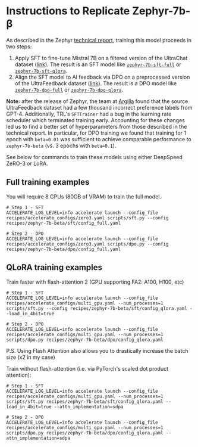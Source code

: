 
# Instructions to Replicate Zephyr-7b-β

As described in the Zephyr [technical report](https://huggingface.co/papers/2310.16944), training this model proceeds in two steps:

1. Apply SFT to fine-tune Mistral 7B on a filtered version of the UltraChat dataset ([link](https://huggingface.co/datasets/HuggingFaceH4/ultrachat_200k)). The result is an SFT model like [`zephyr-7b-sft-full`](https://huggingface.co/alignment-handbook/zephyr-7b-sft-full) or [`zephyr-7b-sft-qlora`](https://huggingface.co/alignment-handbook/zephyr-7b-sft-qlora).
2. Align the SFT model to AI feedback via DPO on a preprocessed version of the UltraFeedback dataset ([link](https://huggingface.co/datasets/HuggingFaceH4/ultrafeedback_binarized)). The result is a DPO model like [`zephyr-7b-dpo-full`](https://huggingface.co/alignment-handbook/zephyr-7b-dpo-full) or [`zephyr-7b-dpo-qlora`](https://huggingface.co/alignment-handbook/zephyr-7b-dpo-qlora).

**Note:** after the release of Zephyr, the team at [Argilla](https://argilla.io) found that the source UltraFeedback dataset had a few thousand incorrect preference labels from GPT-4. Additionally, TRL's `SFTTrainer` had a bug in the learning rate scheduler which terminated training early. Accounting for these changes led us to find a better set of hyperparameters from those described in the technical report. In particular, for DPO training we found that training for 1 epoch with `beta=0.01` was sufficient to achieve comparable performance to `zephyr-7b-beta` (vs. 3 epochs with `beta=0.1`).

See below for commands to train these models using either DeepSpeed ZeRO-3 or LoRA.

## Full training examples

You will require 8 GPUs (80GB of VRAM) to train the full model.
```shell
# Step 1 - SFT
ACCELERATE_LOG_LEVEL=info accelerate launch --config_file recipes/accelerate_configs/zero3.yaml scripts/sft.py --config recipes/zephyr-7b-beta/sft/config_full.yaml

# Step 2 - DPO
ACCELERATE_LOG_LEVEL=info accelerate launch --config_file recipes/accelerate_configs/zero3.yaml scripts/dpo.py --config recipes/zephyr-7b-beta/dpo/config_full.yaml
```

## QLoRA training examples

Train faster with flash-attention 2 (GPU supporting FA2: A100, H100, etc)
```````shell
# Step 1 - SFT
ACCELERATE_LOG_LEVEL=info accelerate launch --config_file recipes/accelerate_configs/multi_gpu.yaml --num_processes=1 scripts/sft.py --config recipes/zephyr-7b-beta/sft/config_qlora.yaml --load_in_4bit=true

# Step 2 - DPO
ACCELERATE_LOG_LEVEL=info accelerate launch --config_file recipes/accelerate_configs/multi_gpu.yaml --num_processes=1 scripts/dpo.py recipes/zephyr-7b-beta/dpo/config_qlora.yaml
```````

P.S. Using Flash Attention also allows you to drastically increase the batch size (x2 in my case)

Train without flash-attention (i.e. via PyTorch's scaled dot product attention):
```````shell
# Step 1 - SFT
ACCELERATE_LOG_LEVEL=info accelerate launch --config_file recipes/accelerate_configs/multi_gpu.yaml --num_processes=1 scripts/sft.py recipes/zephyr-7b-beta/sft/config_qlora.yaml --load_in_4bit=true --attn_implementation=sdpa

# Step 2 - DPO
ACCELERATE_LOG_LEVEL=info accelerate launch --config_file recipes/accelerate_configs/multi_gpu.yaml --num_processes=1 scripts/dpo.py recipes/zephyr-7b-beta/dpo/config_qlora.yaml --attn_implementation=sdpa
```````